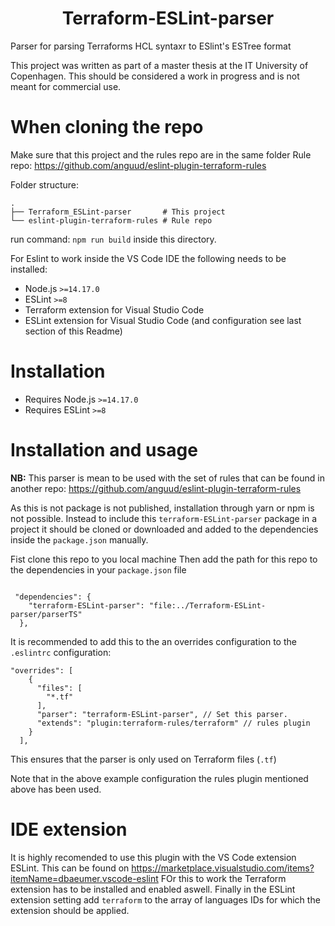<h1 align="center">Terraform-ESLint-parser</h1>

Parser for parsing Terraforms HCL syntaxr to ESlint's ESTree format

This project was written as part of a master thesis at the IT University of Copenhagen.
This should be considered a work in progress and is not meant for commercial use.

# When cloning the repo

Make sure that this project and the rules repo are in the same folder
Rule repo: https://github.com/anguud/eslint-plugin-terraform-rules

Folder structure:

    .
    ├── Terraform_ESLint-parser       # This project 
    └── eslint-plugin-terraform-rules # Rule repo

run command: `npm run build`  inside this directory. 

For Eslint to work inside the VS Code IDE the following needs to be installed: 
- Node.js `>=14.17.0`
- ESLint `>=8`
- Terraform extension for Visual Studio Code
- ESLint extension for Visual Studio Code (and configuration see last section of this Readme)


# Installation

- Requires Node.js `>=14.17.0`
- Requires ESLint `>=8`

# Installation and usage 

**NB:** This parser is mean to be used with the set of rules that can be found in another repo: https://github.com/anguud/eslint-plugin-terraform-rules

As this is not package is not published, installation through yarn or npm is not possible. 
Instead to include this `terraform-ESLint-parser` package in a project it should be cloned or downloaded and added to the dependencies inside the `package.json` manually. 

Fist clone this repo to you local machine 
Then add the path for this repo to the dependencies in your `package.json` file 

```JSONC

 "dependencies": {
    "terraform-ESLint-parser": "file:../Terraform-ESLint-parser/parserTS"
  },
```

It is recommended to add this to the an overrides configuration to the `.eslintrc` configuration: 

```JSONC
"overrides": [
    {
      "files": [
        "*.tf"
      ], 
      "parser": "terraform-ESLint-parser", // Set this parser.
      "extends": "plugin:terraform-rules/terraform" // rules plugin
    }
  ],
```

This ensures that the parser is only used on Terraform files (`.tf`)

Note that in the above example configuration the rules plugin mentioned above has been used. 

# IDE extension 

It is highly recomended to use this plugin with the VS Code extension ESLint. This can be found on https://marketplace.visualstudio.com/items?itemName=dbaeumer.vscode-eslint
FOr this to work the Terraform extension has to be installed and enabled aswell.
Finally in the ESLint extension setting add `terraform` to the array of languages IDs for which the extension should be applied.